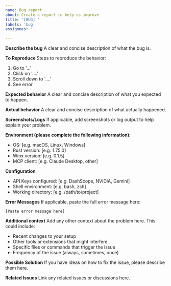 ```yaml
---
name: Bug report
about: Create a report to help us improve
title: '[BUG] '
labels: 'bug'
assignees: ''

---
```


**Describe the bug**
A clear and concise description of what the bug is.

**To Reproduce**
Steps to reproduce the behavior:
1. Go to '...'
2. Click on '....'
3. Scroll down to '....'
4. See error

**Expected behavior**
A clear and concise description of what you expected to happen.

**Actual behavior**
A clear and concise description of what actually happened.

**Screenshots/Logs**
If applicable, add screenshots or log output to help explain your problem.

**Environment (please complete the following information):**
 - OS: [e.g. macOS, Linux, Windows]
 - Rust version: [e.g. 1.75.0]
 - Winx version: [e.g. 0.1.5]
 - MCP client: [e.g. Claude Desktop, other]

**Configuration**
- API Keys configured: [e.g. DashScope, NVIDIA, Gemini]
- Shell environment: [e.g. bash, zsh]
- Working directory: [e.g. /path/to/project]

**Error Messages**
If applicable, paste the full error message here:
```
[Paste error message here]
```

**Additional context**
Add any other context about the problem here. This could include:
- Recent changes to your setup
- Other tools or extensions that might interfere
- Specific files or commands that trigger the issue
- Frequency of the issue (always, sometimes, once)

**Possible Solution**
If you have ideas on how to fix the issue, please describe them here.

**Related Issues**
Link any related issues or discussions here.